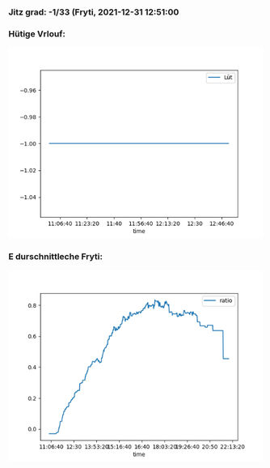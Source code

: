 ### Jitz grad: -1/33 (Fryti, 2021-12-31 12:51:00

### Hütige Vrlouf:
![Graph](Today.png)

### E durschnittleche Fryti:
![Graph](Fryti.png)